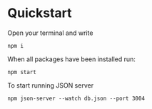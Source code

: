 # Quickstart
Open your terminal and write
```
npm i
```

When all packages have been installed run:
```
npm start
```

To start running JSON server
```
npm json-server --watch db.json --port 3004
```
